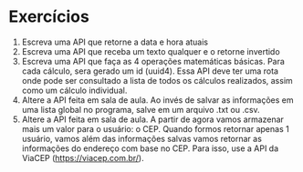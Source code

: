 # Exercícios

1. Escreva uma API que retorne a data e hora atuais
2. Escreva uma API que receba um texto qualquer e o retorne invertido
3. Escreva uma API que faça as 4 operações matemáticas básicas. Para cada cálculo, sera gerado um id (uuid4). Essa API deve ter uma rota onde pode ser consultado a lista de todos os cálculos realizados, assim como um cálculo individual.
4. Altere a API feita em sala de aula. Ao invés de salvar as informações em uma lista global no programa, salve em um arquivo .txt ou .csv.
5. Altere a API feita em sala de aula. A partir de agora vamos armazenar mais um valor para o usuário: o CEP. Quando formos retornar apenas 1 usuário, vamos além das informações salvas vamos retornar as informações do endereço com base no CEP. Para isso, use a API da ViaCEP (https://viacep.com.br/).